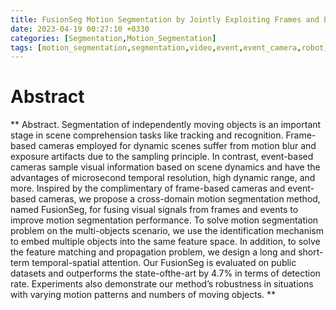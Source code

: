 ```yaml
---
title: FusionSeg Motion Segmentation by Jointly Exploiting Frames and Eventsroduction
date: 2023-04-19 00:27:10 +0330
categories: [Segmentation,Motion_Segmentation]
tags: [motion_segmentation,segmentation,video,event,event_camera,robot,robot_vision]    # TAG names should always be lowercase
---
```



# Abstract
**
Abstract. Segmentation of independently moving objects is an important stage in scene comprehension tasks like tracking and recognition. Frame-based cameras employed for dynamic scenes suffer from motion blur and exposure artifacts due to the sampling principle. In contrast, event-based cameras sample visual information based on scene dynamics and have the advantages of microsecond temporal resolution, high dynamic range, and more. Inspired by the complimentary of frame-based cameras and event-based cameras, we propose a cross-domain motion segmentation method, named FusionSeg, for fusing visual signals from frames and events to improve motion segmentation performance. To solve motion segmentation problem on the multi-objects scenario, we use the identification mechanism to embed multiple objects into the same feature space. In addition, to solve the feature matching and propagation problem, we design a long and short-term temporal-spatial attention. Our FusionSeg is evaluated on public datasets and outperforms the state-ofthe-art by 4.7% in terms of detection rate. Experiments also demonstrate our method’s robustness in situations with varying motion patterns and numbers of moving objects.
**



